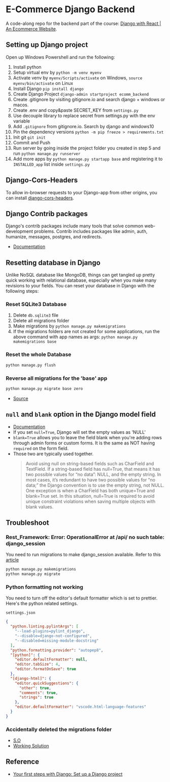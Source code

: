 # E-Commerce Django Backend

A code-along repo for the backend part of the course: [Django with React | An Ecommerce Website](https://www.udemy.com/course/django-with-react-an-ecommerce-website/).

## Setting up Django project

Open up Windows Powershell and run the following:

1. Install python
2. Setup virtual env by `python -m venv myenv`
3. Activate venv by `myenv/Scripts/activate` on Windows, `source myenv/bin/activate` on Linux
4. Install Django `pip install django`
5. Create Django Project `django-admin startproject ecomm_backend`
6. Create .gitignore by visiting gitignore.io and search django + windows or macos.
7. Create .env and copy&paste SECRET_KEY from `settings.py`
8. Use decouple library to replace secret from settings.py with the env variable
9. Add `.gitignore` from gitignore.io. Search by django and windows10
10. Pin the dependency versions `python -m pip freeze > requirements.txt`
11. Init git `git init`
12. Commit and Push
13. Run server by going inside the project folder you created in step 5 and run `python manage.py runserver`
14. Add more apps by `python manage.py startapp base` and registering it to `INSTALLED_app` list inside `settings.py`

## Django-Cors-Headers

To allow in-browser requests to your Django-app from other origins, you can install [django-cors-headers](https://github.com/adamchainz/django-cors-headers).

## Django Contrib packages

Django's contrib packages include many tools that solve common web-development problems.
Contrib includes packages like admin, auth, humanize, messages, postgres, and redirects.

- [Documentation](https://docs.djangoproject.com/en/3.2/ref/contrib/)

## Resetting database in Django

Unlike NoSQL database like MongoDB, things can get tangled up pretty quick working with relational database, especially when you make many revisions to your fields.
You can reset your database in Django with the following steps:

### Reset SQLite3 Database

1. Delete `db.sqlite3` file
2. Delete all migrations folder
3. Make migrations by `python manage.py makemigrations`
4. If the migrations folders are not created for some applications, run the above command with app names as args: `python manage.py makemigrations base`

### Reset the whole Database

```bash
python manage.py flush
```

### Reverse all migrations for the 'base' app

```bash
python manage.py migrate base zero
```

- [Source](https://www.delftstack.com/howto/django/django-reset-database/)

## `null` and `blank` option in the Django model field

- [Documentation](https://docs.djangoproject.com/en/3.2/ref/models/fields/#null)
- If you set `null=True`, Django will set the empty values as 'NULL'
- `blank=True` allows you to leave the field blank when you're adding rows through admin forms or custom forms. It is the same as NOT having `required` on the form field.
- Those two are typically used together.
  > Avoid using null on string-based fields such as CharField and TextField. If a string-based field has null=True, that means it has two possible values for “no data”: NULL, and the empty string. In most cases, it’s redundant to have two possible values for “no data;” the Django convention is to use the empty string, not NULL. One exception is when a CharField has both unique=True and blank=True set. In this situation, null=True is required to avoid unique constraint violations when saving multiple objects with blank values.

## Troubleshoot

### Rest_Framework: Error: OperationalError at /api/ no such table: django_session

You need to run migrations to make django_session available. Refer to this [article](https://thequickblog.com/django-rest-framework-operationalerror-no-such-table-django-session/)

```bash
python manage.py makemigrations
python manage.py migrate
```

### Python formatting not working

You need to turn off the editor's default formatter which is set to prettier.
Here's the python related settings.

`settings.json`

```json
{
  "python.linting.pylintArgs": [
    "--load-plugins=pylint_django",
    "--disable=django-not-configured",
    "--disabled=missing-module-docstring"
  ],
  "python.formatting.provider": "autopep8",
  "[python]": {
    "editor.defaultFormatter": null,
    "editor.tabSize": 4,
    "editor.formatOnSave": true
  },
  "[django-html]": {
    "editor.quickSuggestions": {
      "other": true,
      "comments": true,
      "strings": true
    },
    "editor.defaultFormatter": "vscode.html-language-features"
  }
}
```

### Accidentally deleted the migrations folder

- [S.O](https://stackoverflow.com/a/60522931)
- [Working Solution](https://simpleisbetterthancomplex.com/tutorial/2016/07/26/how-to-reset-migrations.html)

## Reference

- [Your first steps with Django: Set up a Django project](https://realpython.com/django-setup/)
